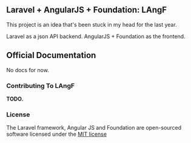 ## Laravel + AngularJS + Foundation: LAngF

This project is an idea that's been stuck in my head for the last year.

Laravel as a json API backend.
AngularJS + Foundation as the frontend.


## Official Documentation

No docs for now.

### Contributing To LAngF

**TODO.**

### License

The Laravel framework, Angular JS and Foundation are open-sourced software licensed under the [MIT license](http://opensource.org/licenses/MIT)

